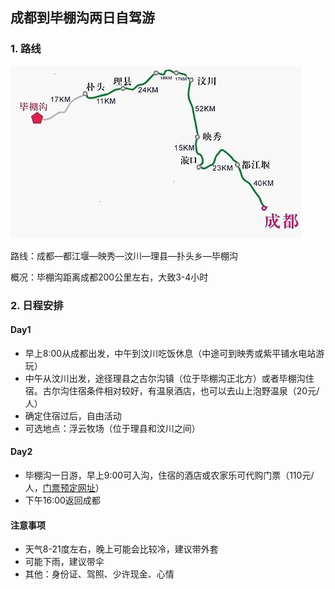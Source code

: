 ## 成都到毕棚沟两日自驾游

### 1. 路线
![路线](/Image/Bipenggou.jpg)

路线：成都—都江堰—映秀—汶川—理县—扑头乡—毕棚沟

概况：毕棚沟距离成都200公里左右，大致3-4小时

### 2. 日程安排
#### Day1
* 早上8:00从成都出发，中午到汶川吃饭休息（中途可到映秀或紫平铺水电站游玩）
* 中午从汶川出发，途径理县之古尔沟镇（位于毕棚沟正北方）或者毕棚沟住宿。古尔沟住宿条件相对较好，有温泉酒店，也可以去山上泡野温泉（20元/人）
* 确定住宿过后，自由活动
* 可选地点：浮云牧场（位于理县和汶川之间）

#### Day2
* 毕棚沟一日游，早上9:00可入沟，住宿的酒店或农家乐可代购门票（110元/人，[门票预定网址](http://s.fliggy.com/scenic/detail.htm?spm=181.11197625.4973973.2.55334a0a7pKEEH&sid=723)）
* 下午16:00返回成都

#### 注意事项

* 天气8-21度左右，晚上可能会比较冷，建议带外套
* 可能下雨，建议带伞
* 其他：身份证、驾照、少许现金、心情
